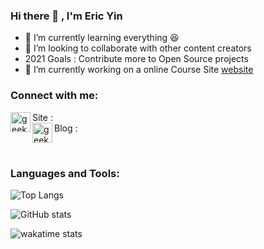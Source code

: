 ### Hi there 👋 , I'm Eric Yin 

- 🌱 I’m currently learning everything :satisfied:
- 👯 I’m looking to collaborate with other content creators
- 2021 Goals : Contribute more to Open Source projects
- 🔭 I’m currently working on a online Course Site [website]

### Connect with me:
Site : [<img align="left" alt="geekhall.cn" width="32px" src="https://gitee.com/geekhall/pic/raw/main/img/20211004212437.png" />][website]
<br/>
Blog : [<img align="left" alt="geekhall.cn" width="32px" src="https://gitee.com/geekhall/pic/raw/main/img/20211004212437.png" />][blog]

<br/>

### Languages and Tools:

![Top Langs](https://github-readme-stats.vercel.app/api/top-langs/?username=geekhall&layout=compact&theme=radical)

![GitHub stats](https://github-readme-stats.vercel.app/api?username=geekhall&show_icons=true&theme=radical)
<!-- wakatime not working.. hemmm -->
![wakatime stats](https://github-readme-stats.vercel.app/api/wakatime?username=geekhall&theme=radical)
<!-- 
Extend pin projects
<a href="https://github.com/geekhall/geekhall">
  <img align="center" src="https://github-readme-stats.vercel.app/api/pin/?username=geekhall&repo=geekhall" />
</a>
<a href="https://github.com/geekhall/geekhall">
  <img align="center" src="https://github-readme-stats.vercel.app/api/pin/?username=geekhall&repo=leetcode" />
</a>
 -->

[website]: https://geekhall.cn
[blog]: https://sjdt.gitee.io
[instagram]: https://www.instagram.com/eric_ginn
[youtube]: https://www.youtube.com/channel/UC49b6LxiMOF7d4yfxfps9GQ
[linkedin]: https://www.linkedin.com/in/yang-yin-0901811b3/
<!-- [webdevplaylist]: youtube playlist  -->
